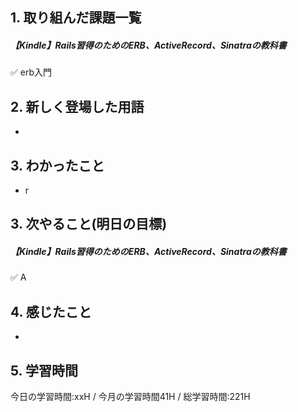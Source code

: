 ## 1. 取り組んだ課題一覧
##### 【Kindle】Rails習得のためのERB、ActiveRecord、Sinatraの教科書
✅ erb入門  

## 2. 新しく登場した用語
- 
  
## 3. わかったこと
- r
  
## 3. 次やること(明日の目標)
##### 【Kindle】Rails習得のためのERB、ActiveRecord、Sinatraの教科書
✅ A

## 4. 感じたこと
- 
  
## 5. 学習時間
今日の学習時間:xxH / 今月の学習時間41H / 総学習時間:221H　
